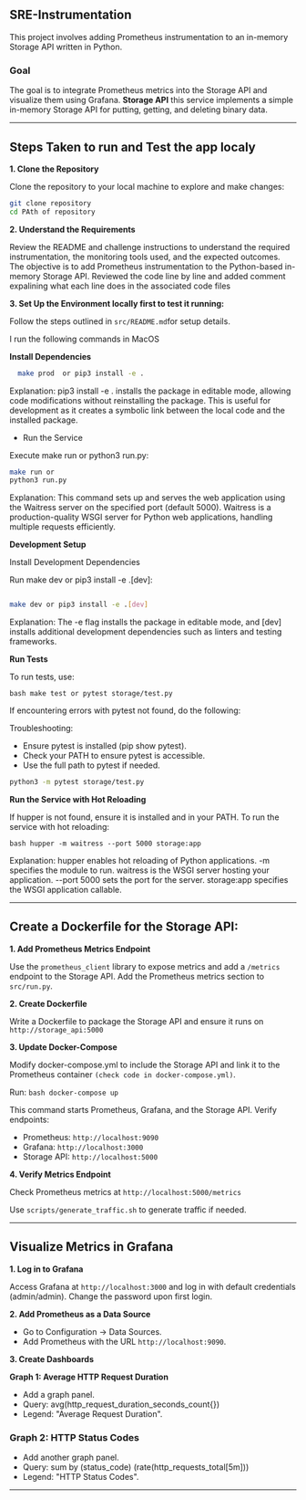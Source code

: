 ## SRE-Instrumentation

This project involves adding Prometheus instrumentation to an in-memory Storage API written in Python.

### Goal

The goal is to integrate Prometheus metrics into the Storage API and visualize them using Grafana. **Storage API** this service implements a simple in-memory Storage API for putting, getting, and deleting binary data. 

---

## Steps Taken to run and Test the app localy

**1. Clone the Repository**

Clone the repository to your local machine to explore and make changes:

```bash
git clone repository
cd PAth of repository
```



**2. Understand the Requirements**

Review the README and challenge instructions to understand the required instrumentation, the monitoring tools used, and the expected outcomes. The objective is to add Prometheus instrumentation to the Python-based in-memory Storage API.
Reviewed the code line by line and added comment expalining what each line does in the associated code files


**3. Set Up the Environment locally first to test it running:** 

Follow the steps outlined in `src/README.md`for setup details.

I run the following commands in MacOS



**Install Dependencies**


 ```bash
   make prod  or pip3 install -e . 
```
 Explanation: pip3 install -e . installs the package in editable mode, allowing code modifications without reinstalling the package. This is useful for development as it creates a symbolic link between the local code and the installed package.


* Run the Service

Execute make run or python3 run.py:

```bash
make run or
python3 run.py
```
Explanation: This command sets up and serves the web application using the Waitress server on the specified port (default 5000). Waitress is a production-quality WSGI server for Python web applications, handling multiple requests efficiently.


**Development Setup**

Install Development Dependencies

Run make dev or pip3 install -e .[dev]:

```bash

make dev or pip3 install -e .[dev]
```

Explanation: The -e flag installs the package in editable mode, and [dev] installs additional development dependencies such as linters and testing frameworks.

**Run Tests**

To run tests, use:


```bash make test or pytest storage/test.py ```

If encountering errors with pytest not found, do the following:

Troubleshooting:
- Ensure pytest is installed (pip show pytest).
- Check your PATH to ensure pytest is accessible.
- Use the full path to pytest if needed. 
```bash 
python3 -m pytest storage/test.py
```

**Run the Service with Hot Reloading**

If hupper is not found, ensure it is installed and in your PATH. To run the service with hot reloading:

```bash hupper -m waitress --port 5000 storage:app ```

Explanation: hupper enables hot reloading of Python applications.
-m specifies the module to run.
waitress is the WSGI server hosting your application.
--port 5000 sets the port for the server.
storage:app specifies the WSGI application callable.


---

## Create a Dockerfile for the Storage API:

**1. Add Prometheus Metrics Endpoint**

Use the `prometheus_client` library to expose metrics and add a `/metrics` endpoint to the Storage API. Add the Prometheus metrics section to `src/run.py`.


**2. Create Dockerfile**

Write a Dockerfile to package the Storage API and ensure it runs on `http://storage_api:5000`

**3. Update Docker-Compose**

Modify docker-compose.yml to include the Storage API and link it to the Prometheus container `(check code in docker-compose.yml)`.

Run: ```bash docker-compose up ```

This command starts Prometheus, Grafana, and the Storage API. Verify endpoints:

* Prometheus: `http://localhost:9090`
* Grafana: `http://localhost:3000`
* Storage API: `http://localhost:5000`

**4. Verify Metrics Endpoint**

Check Prometheus metrics at `http://localhost:5000/metrics`

Use `scripts/generate_traffic.sh` to generate traffic if needed.

---
 ## Visualize Metrics in Grafana


**1. Log in to Grafana**

Access Grafana at `http://localhost:3000` and log in with default credentials (admin/admin). Change the password upon first login.


**2. Add Prometheus as a Data Source**

* Go to Configuration -> Data Sources.
* Add Prometheus with the URL `http://localhost:9090`.

**3. Create Dashboards**

**Graph 1: Average HTTP Request Duration**
* Add a graph panel.
* Query: avg(http_request_duration_seconds_count{})
* Legend: "Average Request Duration".

### Graph 2: HTTP Status Codes
* Add another graph panel.
* Query: sum by (status_code) (rate(http_requests_total[5m]))
* Legend: "HTTP Status Codes".









 ---